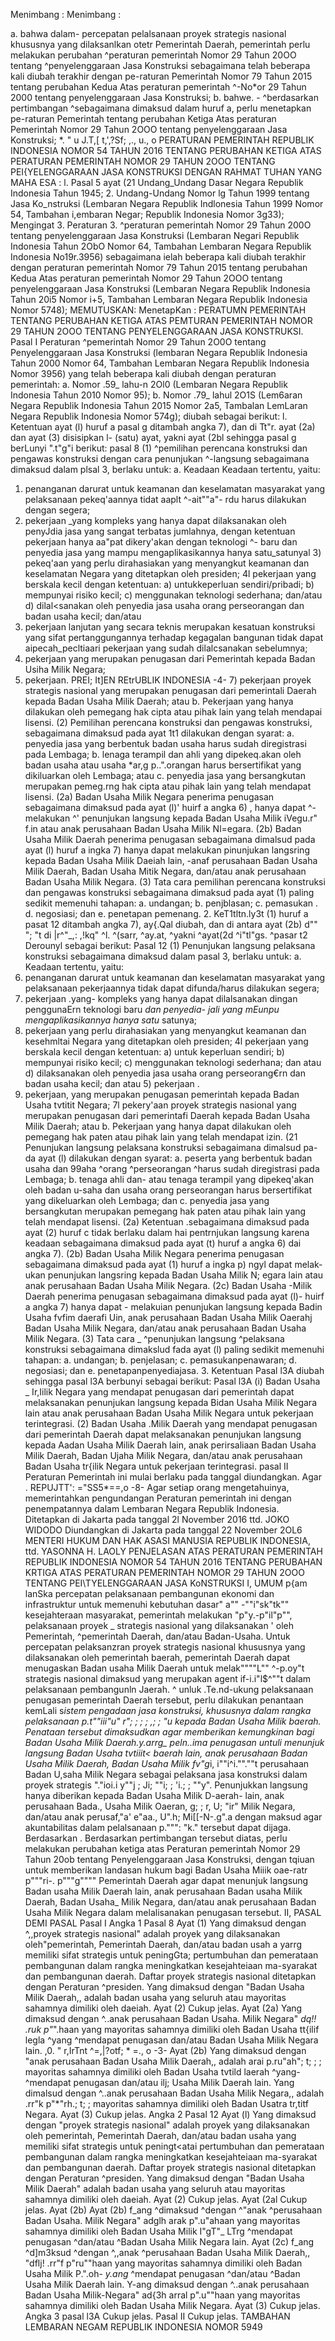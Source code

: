  Menimbang :
Menimbang :

a. bahwa dalam- percepatan pelalsanaan proyek strategis nasional khususnya yang dilaksanlkan otetr Pemerintah Daerah, pemerintah perlu melakukan perubahan ^peraturan pemerintah Nomor 29 Tahun 20OO tentang ^penyelenggaraan Jasa Konstruksi sebagaimana telah beberapa kali diubah terakhir dengan pe-raturan Pemerintah Nomor 79 Tahun 2015 tentang perubahan Kedua Atas peraturan pemerintah ^-No*or 29 Tahun 2000 tentang penyelenggaraan Jasa Konstruksi;
b. bahwe. - ^berdasarkan pertimbangan ^sebagaimana dimaksud dalam huruf a, perlu menetapkan pe-raturan Pemerintah tentang perubahan Ketiga Atas peraturan Pemerintah Nomor 29 Tahun 2OOO tentang penyelenggaraan Jasa Konstruksi; *. " u J.T,[ t,',?Sf; ,., u., o PERATURAN PEMERINTAH REPUBLIK INDONESIA NOMOR 54 TAHUN 2016 TENTANG PERUBAHAN KETIGA ATAS PERATURAN PEMERINTAH NOMOR 29 TAHUN 2OOO TENTANG PEI{YELENGGARAAN JASA KONSTRUKSI
DENGAN RAHMAT TUHAN YANG MAHA ESA : l. Pasal 5 ayat (21 Undang_Undang Dasar Negara Republik Indonesia Tahun 1945;
2. Undang-Undang Nomor lg Tahun 1999 tentang Jasa Ko_nstruksi (Lembaran Negara Republik Indlonesia Tahun 1999 Nomor 54, Tambahan i,embaran Negar; Republik Indonesia Nomor 3g33); Mengingat 3. Peraturan 3. ^peraturan pemerintah Nomor 29 Tahun 200O tentang penyelenggaraan Jasa Konstruksi (Lembaran Negari Republik Indonesia Tahun 2ObO Nomor 64, Tambahan Lembaran Negara Republik Indonesia No19r.3956) sebagaimana ielah beberapa kali diubah terakhir dengan peraturan pemerintah Nomor 79 Tahun 2015 tentang perubahan Kedua Atas peraturan pemerintah Nomor 29 Tahun 2OOO tentang penyelenggaraan Jasa Konstruksi (Lembaran Negara Republik Indonesia Tahun 20i5 Nomor i+5, Tambahan Lembaran Negara Republik Indonesia Nomor 5748);
MEMUTUSKAN:
 MenetapKan : PERATUMN PEMERINTAH TENTANG PERUBAHAN KETIGA ATAS PEMTURAN PEMERINTAH NOMOR 29 TAHUN 2OOO TENTANG PENYELENGGARAAN JASA KONSTRUKSI. Pasal I Peraturan ^pemerintah Nomor 29 Tahun 2O0O tentang Penyelenggaraan Jasa Konstruksi (lembaran Negara Republik Indonesia Tahun 2000 Nomor 64, Tambahan Lembaran Negara Republik Indonesia Nomor 3956) yang telah beberapa kali diubah dengan peraturan pemerintah:
a. Nomor .59_ lahu-n 2Ol0 (Lembaran Negara Republik Indonesia Tahun 2010 Nomor 95);
b. Nomor .79_ lahul 2O1S (Lem6aran Negara Republik Indonesia Tahun 2015 Nomor 2a5, Tambalan LemLaran Negara Republik Indonesia Nomor 574g); diubah sebagai berikut:
l. Ketentuan ayat (l) huruf a pasal g ditambah angka 7), dan di Tt"r. ayat (2a) dan ayat (3) disisipkan l- (satu) ayat, yakni ayat (2bl sehingga pasal g berLunyi ".t"g"i berikut: pasal 8 (1) ^pemilihan perencana konstruksi dan pengawas konstruksi dengan cara penunjukan ^-langsung sebagaimana dimaksud dalam plsal 3, berlaku untuk:
a. Keadaan Keadaan tertentu, yaitu:
1) penanganan darurat untuk keamanan dan keselamatan masyarakat yang pelaksanaan pekeq'aannya tidat aaplt ^-ait""a"- rdu harus dilakukan dengan segera;
2) pekerjaan _yang kompleks yang hanya dapat dilaksanakan oleh penyJdia jasa yang sangat terbatas jumlahnya, dengan ketentuan pekerjaan hanya aa"pat dikery'akan dengan teknologi ^- baru dan penyedia jasa yang mampu mengaplikasikannya hanya satu_satunyal 3) pekeq'aan yang perlu dirahasiakan yang menyangkut keamanan dan keselamatan Negara yang ditetapkan oleh presiden; 4l pekerjaan yang berskala kecil dengan ketentuan: a) untukkeperluan sendiri/pribadi; b) mempunyai risiko kecil; c) menggunakan teknologi sederhana; dan/atau d) dilal<sanakan oleh penyedia jasa usaha orang perseorangan dan badan usaha kecil; dan/atau
5) pekerjaan lanjutan yang secara teknis merupakan kesatuan konstruksi yang sifat pertanggungannya terhadap kegagalan bangunan tidak dapat aipecah_pecltiaari pekerjaan yang sudah dilalcsanakan sebelumnya;
6) pekerjaan yang merupakan penugasan dari Pemerintah kepada Badan Usiha Milik Negara;
7) pekerjaan. PREI; It]EN REtrUBLIK INDONESIA -4- 7) pekerjaan proyek strategis nasional yang merupakan penugasan dari pemerintali Daerah kepada Badan Usaha Milik Daerah; atau
b. Pekerjaan yang hanya dilakukan oleh pemegang hak cipta atau pihak lain yang telah mendapai lisensi. (2) Pemilihan perencana konstruksi dan pengawas konstruksi, sebagaimana dimaksud pada ayat 1t1 dilakukan dengan syarat:
a. penyedia jasa yang berbentuk badan usaha harus sudah diregistrasi pada Lembaga;
b. lenaga terampil dan ahli yang dipekeq.akan oleh badan usaha atau usaha *ar,g p..".orangan harus bersertifikat yang dikiluarkan oleh Lembaga; atau
c. penyedia jasa yang bersangkutan merupakan pemeg.rng hak cipta atau pihak lain yang telah mendapat lisensi. (2a) Badan Usaha Milik Negara penerima penugasan sebagaimana dimaksud pada ayat (l)' huirf a angka 6) , hanya dapat ^-melakukan ^' penunjukan langsung kepada Badan Usaha Milik iVegu.r" f.in atau anak perusahaan Badan Usaha Milik Nl=egara. (2b) Badan Usaha Milik Daerah penerima penugasan sebagaimana dimalsud pada ayat (l) huruf a ingka 7) hanya dapat melakukan pinunjukan langsring kepada Badan Usaha Milik Daeiah lain, -anaf perusahaan Badan Usaha Milik Daerah, Badan Usaha Mitik Negara, dan/atau anak perusahaan Badan Usaha Milik Negara. (3) Tata cara pemilihan perencana konstruksi dan pengawas konstruksi sebagaimana dimaksud pada ayat (1) paling sedikit memenuhi tahapan:
a. undangan;
b. penjblasan;
c. pemasukan .
d. negosiasi; dan
e. penetapan pemenang. 2. KeT1tltn.ly3t (1) huruf a pasat 12 ditambah angka 7), ay{.Qal diubah, dan di antara ayat (2b) d"" "; "t di |r^"_,: ,!kq" ^l. ^(sarr, ^ay.at, ^yakni ^ayat(2d ^i"tl"gs. ^pasar t2 Derounyl sebagai berikut: Pasal 12 (1) Penunjukan langsung pelaksana konstruksi sebagaimana dimaksud dalam pasal 3, berlaku untuk:
a. Keadaan tertentu, yaitu:
1) penanganan darurat untuk keamanan dan keselamatan masyarakat yang pelaksanaan pekerjaannya tidak dapat difunda/harus dilakukan segera;
2) pekerjaan .yang- kompleks yang hanya dapat dilalsanakan dingan penggunaErn teknologi baru _dan penyedia- jali yang mEunpu mengaplikasikannya hanya satu_ satunya;
3) pekerjaan yang perlu dirahasiakan yang menyangkut keamanan dan kesehmltai Negara yang ditetapkan oleh presiden; 4l pekerjaan yang berskala kecil dengan ketentuan: a) untuk keperluan sendiri; b) mempunyai risiko kecil; c) menggunakan teknologi sederhana; dan atau d) dilaksanakan oleh penyedia jasa usaha orang perseorang€rn dan badan usaha kecil; dan atau 5) pekerjaan .
6) pekerjaan, yang merupakan penugasan pemerintah kepada Badan Usaha tvtitit Negara; 7l pekery'aan proyek strategis nasional yang merupakan penugasan dari pemerintafi Daerah kepada Badan Usaha Milik Daerah; atau
b. Pekerjaan yang hanya dapat dilakukan oleh pemegang hak paten atau pihak lain yang telah mendapat izin. (21 Penunjukan langsung pelaksana konstruksi sebagaimana dimalsud pa-da ayat (l) dilakukan dengan syarat:
a. peserta yang berbentuk badan usaha dan 99aha ^orang ^perseorangan ^harus sudah diregistrasi pada Lembaga;
b. tenaga ahli dan- atau tenaga terampil yang dipekeq'akan oleh badan u-saha dan usaha orang perseorangan harus bersertifikat yang dikeluarkan oleh Lembaga; dan
c. penyedia jasa yang bersangkutan merupakan pemegang hak paten atau pihak lain yang telah mendapat lisensi. (2a) Ketentuan .sebagaimana dimaksud pada ayat (2) huruf c tidak berlaku dalam hai pentrnjukan langsung karena keadaan sebagaimana dimaksud pada ayat (t) huruf a angka 6) dai angka 7). (2b) Badan Usaha Milik Negara penerima penugasan sebagaimana dimaksud pada ayat (1) huruf a ingka p) ngyl dapat melak-ukan penunjukan langsring kepada Badan Usaha Milik N; egara lain atau anak perusahaan Badan Usaha Milik Negara.
(2c) Badan Usaha -Milik Daerah penerima penugasan sebagaimana dimaksud pada ayat (l)- huirf a angka 7) hanya dapat - melakuian penunjukan langsung kepada Badin Usaha fvfim daerafi Uin, anak perusahaan Badan Usaha Milik Oaerahj Badan Usaha Milik Negara, dan/atau anak perusahaan Badan Usaha Milik Negara. (3) Tata cara _ ^penunjukan langsung ^pelaksana konstruksi sebagaimana dimakslud fada ayat (l) paling sedikit memenuhi tahapan:
a. undangan;
b. penjelasan;
c. pemasukanpenawaran;
d. negosiasi; dan
e. penetapanpenyediajasa. 3. Ketentuan Pasal l3A diubah sehingga pasal l3A berbunyi sebagai berikut: Pasal l3A (i) Badan Usaha _ Ir,Iilik Negara yang mendapat penugasan dari pemerintah dapat melaksanakan penunjukan langsung kepada Bidan Usaha Milik Negara lain atau anak perusahaan Badan Usaha Milik Negara untuk pekerjaan terintegrasi. (2) Badan Usaha .Milik Daerah yang mendapat penugasan dari pemerintah Daerah dapat melaksanakan penunjukan langsung kepada Aadan Usaha Milik Daerah lain, anak perirsaliaan Badan Usaha Milik Daerah, Badan Ujaha Milik Negara, dan/atau anak perusahaan Badan Usaha tr{ilik Negara untuk pekerjaan terintegrasi. pasal II Peraturan Pemerintah ini mulai berlaku pada tanggal diundangkan. Agar . REPUJTT': ="SS5*==,o -8- Agar setiap orang mengetahuinya, memerintahkan pengundangan Peraturan pemerintah ini dengan penempatannya dalam Lembaran Negara Republik Indonesia. Ditetapkan di Jakarta pada tanggal 2l November 2016 ttd. JOKO WIDODO Diundangkan di Jakarta pada tanggal 22 November 2OL6 MENTERI HUKUM DAN HAK ASASI MANUSIA REPUBLIK INDONESIA, ttd. YASONNA H. LAOLY PENJELASAN ATAS PERATURAN PEMERINTAH REPUBLIK INDONESIA NOMOR 54 TAHUN 2016 TENTANG PERUBAHAN KRTIGA ATAS PERATURAN PEMERINTAH NOMOR 29 TAHUN 2OOO TENTANG PEI\TYELENGGARAAN JASA KoNSTRUKSI I, UMUM p{am lanSka percepatan pelaksanaan pembangunan ekonomi dan infrastruktur untuk memenuhi kebutuhan dasar" a"" -""i"sk"tk"" kesejahteraan masyarakat, pemerintah melakukan "p"y.-p"il"p"", pelaksanaan proyek _ strategis nasional yang dilaksanakan ' oleh Pemerintah, ^pemerintah Daerah, dan/atau Badan-Usaha. Untuk percepatan pelaksanzran proyek strategis nasional khususnya yang dilaksanakan oleh pemerintah baerah, pemerintah Daerah dapat menugaskan Badan usaha Milik Daerah untuk melak""""L"" ^-p.oy"t strategis nasional dimaksud yang merupakan agent if-i.i"l$^""t dalam pelaksanaan pembangunln Jaerah. ^ unluk .Te.nd-ukung pelaksanaan penugasan pemerintah Daerah tersebut, perlu dilakukan penantaan kemLali s*istem pengadaan jasa konstruksi, khususnya dalam rangka pelaksanaan p.*t""iii"u" r"; ; ; ; ,; ; "u* kepada Badan Usaha Milik baerah. Penataan tersebut dimaksudkan agar memberikan kemungkinan bagi Badan Usaha Milik Daerah.y.arrg_ peln..ima penugasan untuli menunjuk langsung Badan Usaha tvtiiit< baerah lain, anak perusahaan Badan Usaha Milik Daerah, Badan Usaha Milik fv"g*i, i""i^i."".""t perusahaan Badan U,saha Milik Negara sebagai pelaksana jasa konstruksi dalam proyek strategis "."ioi.i y""j ; Ji; ""i; ; 'i.; ; ""y". Penunjukkan langsung hanya diberikan kepada Badan Usaha Milik D-aerah- lain, anak perusahaan Bada., Usaha Milik Oaeran, g; ; r, U; "ir" Milik Negara, dan/atau anak perusaf,"a' e"aa., U".h; Mi[[-N-.g".a dengan maksud agar akuntabilitas dalam pelalsanaan p.""": "k." tersebut dapat dijaga. Berdasarkan . Berdasarkan pertimbangan tersebut diatas, perlu melakukan perubahan ketiga atas Peraturan pemerintah Nomor 29 Tahun 20ob tentang Penyelenggaraan Jasa Konstruksi, dengan tqiuan untuk memberikan landasan hukum bagi Badan Usaha Miiik oae-ratr p"""ri-. p"""g"""" Pemerintah Daerah agar dapat menunjuk langsung Badan usaha Milik Daerah lain, anak perusahaan Badan usaha Milik Daerah, Badan Usaha_ Milik Negara, dan/atau anak perusahaan Badan Usaha Milik Negara dalam melalisanakan penugasan tersebut. II, PASAL DEMI PASAL
Pasal I
Angka 1
Pasal 8
Ayat (1) Yang dimaksud dengan ^,,proyek strategis nasional" adalah proyek yang dilaksanakan oleh"pemerintah, Pemerintah Daerah, dan/atau badan usah a yarrg memiliki sifat strategis untuk peningGta; pertumbuhan dan pemerataan pembangunan dalam rangka meningkatkan kesejahteiaan ma-syarakat dan pembangunan daerah. Daftar proyek strategis nasional ditetapkan dengan Peraturan ^presiden. Yang dimaksud dengan "Badan Usaha Milik Daerah,, adalah badan usaha yang seluruh atau mayoritas sahamnya dimiliki oleh daeiah. Ayat (2) Cukup jelas. Ayat (2a) Yang dimaksud dengan ^..anak perusahaan Badan Usaha. Milik Negara" *dq!! .ruk p"*".haan yang mayoritas sahamnya dimiliki oleh Badan Usaha tt{ilif legla ^yang ^mendapat penugasan dan/atau Badan Usaha Milik Negara lain. ,0. " r,IrTnt ^=,|?otf; * =., o -3- Ayat (2b) Yang dimaksud dengan "anak perusahaan Badan Usaha Milik Daerah,, adalah arai p.ru"ah"; t; ; ; mayoritas sahamnya dimiliki oleh Badan Usaha tvtild laerah ^yang- ^mendapat penugasan dan/atau ilj; Usaha Milik Daerah lain. Yang dimalsud dengan ^..anak perusahaan Badan Usaha Milik Negara,, adalah .rr"k p"*"rh.; t; ; mayoritas sahamnya dimiliki oleh Badan Usatra tr,titf Negara. Ayat (3) Cukup jelas. Angka 2
Pasal 12
Ayat (l) Yang dimaksud dengan "proyek strategis nasional" adalah proyek yang dilaksanakan oleh pemerintah, Pemerintah Daerah, dan/atau badan usaha yang memiliki sifat strategis untuk peningt<atai pertumbuhan dan pemerataan pembangunan dalam rangka meningkatkan kesejahteiaan ma-syarakat dan pembangunan daerah. Daftar proyek strategis nasional ditetapkan dengan Peraturan ^presiden. Yang dimaksud dengan "Badan Usaha Milik Daerah" adalah badan usaha yang seluruh atau mayoritas sahamnya dimiliki oleh daeiah. Ayat (2) Cukup jelas. Ayat (2al Cukup jelas. Ayat (2b) Ayat (2b) f_ang ^dimaksud ^dengan ^"anak ^perusahaan Badan Usaha. Milik Negara" adglh arak p".u"ahaan yang mayoritas sahamnya dimiliki oleh Badan Usaha Milik I"gT"_ LTrg ^mendapat penugasan ^dan/atau ^Badan Usaha Milik Negara lain. Ayat (2c) f_ang ^d]m3ksud ^dengan ^,,anak ^perusahaan Badan Usaha Milik Daerah,, "dflj! .rr"f p"ru""haan yang mayoritas sahamnya dimiliki oleh Badan Usaha Milik P.".oh- _y.ang_ ^mendapat penugasan ^dan/atau ^Badan Usaha Milik Daerah lain. Y-ang dimaksud dengan ^..anak perusahaan Badan Usaha Milik-Negara" ad{3h arral p".u""haan yang mayoritas sahamnya dimiliki oleh Badan Usaha Milik Negara. Ayat (3) Cukup jelas. Angka 3 pasal l3A Cukup jelas.
Pasal II
Cukup jelas. TAMBAHAN LEMBARAN NEGAM REPUBLIK INDONESIA NOMOR 5949